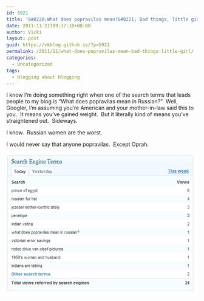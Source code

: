 ```yaml
---
id: 5921
title: '&#8220;What does popravilas mean?&#8221; Bad things, little girl.'
date: 2011-11-21T09:37:10+00:00
author: Vicki
layout: post
guid: https://vkblog.github.io/?p=5921
permalink: /2011/11/what-does-popravilas-mean-bad-things-little-girl/
categories:
  - Uncategorized
tags:
  - blogging about blogging
---
```

I know I&#8217;m doing something right when one of the search terms that leads people to my blog is &#8220;What does popravilas mean in Russian?&#8221;  Well, Googler, I&#8217;m assuming you&#8217;re American and your mother-in-law said this to you.  It means you&#8217;ve gained weight.  But it literally kind of means you&#8217;ve straightened out.  Sideways.

I know.  Russian women are the worst.

I would never say that anyone popravilas.  Except Oprah.

[<img class="aligncenter size-full wp-image-5922" title="capture1" src="https://raw.githubusercontent.com/vkblog/vkblog.github.io/master/public/img/2011/11/capture1.png" alt="" width="535" height="377" />](https://raw.githubusercontent.com/vkblog/vkblog.github.io/master/public/img/2011/11/capture1.png)

&nbsp;